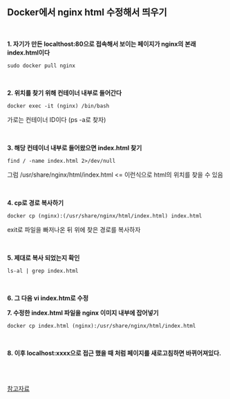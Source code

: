 ## **Docker에서 nginx html 수정해서 띄우기**

<br/>

**1. 자기가 만든 localthost:80으로 접속해서 보이는 페이지가 nginx의 본래 index.html이다**
```
sudo docker pull nginx
```

<br/>

**2. 위치를 찾기 위해 컨테이너 내부로 들어간다**
```
docker exec -it (nginx) /bin/bash
```
가로는 컨테이너 ID이다 (ps -a로 찾자)

<br/>

**3. 해당 컨테이너 내부로 들어왔으면 index.html 찾기**
```
find / -name index.html 2>/dev/null
```
그럼 /usr/share/nginx/html/index.html <= 이런식으로 html의 위치를 찾을 수 있음


<br/>

**4. cp로 경로 복사하기**
```
docker cp (nginx):(/usr/share/nginx/html/index.html) index.html
```
exit로 파일을 빠저나온 뒤 위에 찾은 경로를 복사하자 

<br/>


**5. 제대로 복사 되었는지 확인**
```
ls-al | grep index.html 
```


<br>

**6. 그 다음 vi index.htm로 수정**

**7. 수정한 index.html 파일을 nginx 이미지 내부에 잡어넣기**
```
docker cp index.html (nginx):/usr/share/nginx/html/index.html
```

<br/>

**8. 이후 localhost:xxxx으로 접근 했을 때 처럼 페이지를 새로고침하면 바뀌어져있다.**



<br/>
<br/>


[참고자료](https://gracelove91.tistory.com/111)
